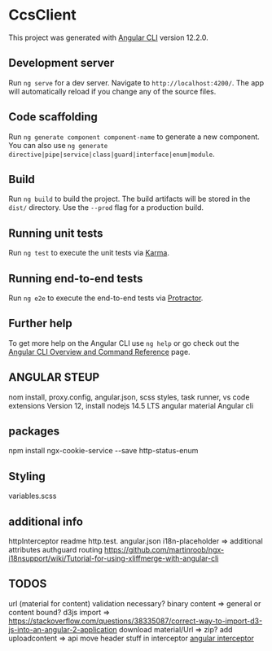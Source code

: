 # CcsClient

This project was generated with [Angular CLI](https://github.com/angular/angular-cli) version 12.2.0.

## Development server

Run `ng serve` for a dev server. Navigate to `http://localhost:4200/`. The app will automatically reload if you change any of the source files.

## Code scaffolding

Run `ng generate component component-name` to generate a new component. You can also use `ng generate directive|pipe|service|class|guard|interface|enum|module`.

## Build

Run `ng build` to build the project. The build artifacts will be stored in the `dist/` directory. Use the `--prod` flag for a production build.

## Running unit tests

Run `ng test` to execute the unit tests via [Karma](https://karma-runner.github.io).

## Running end-to-end tests

Run `ng e2e` to execute the end-to-end tests via [Protractor](http://www.protractortest.org/).

## Further help

To get more help on the Angular CLI use `ng help` or go check out the [Angular CLI Overview and Command Reference](https://angular.io/cli) page.

## ANGULAR STEUP
nom install, proxy.config, angular.json, scss styles, 
task runner,
vs code extensions
Version 12, install nodejs 14.5 LTS
angular material
Angular cli


## packages
npm install ngx-cookie-service --save
http-status-enum

## Styling
variables.scss

## additional info
httpInterceptor
readme
http.test.
angular.json
i18n-placeholder => additional attributes
authguard
routing
https://github.com/martinroob/ngx-i18nsupport/wiki/Tutorial-for-using-xliffmerge-with-angular-cli

## TODOS
url (material for content) validation necessary?
binary content => general or content bound?
d3js import => https://stackoverflow.com/questions/38335087/correct-way-to-import-d3-js-into-an-angular-2-application
download material/Url => zip?
add uploadcontent => api
move header stuff in interceptor
[angular interceptor](https://angular.io/guide/http#intercepting-requests-and-responses)


